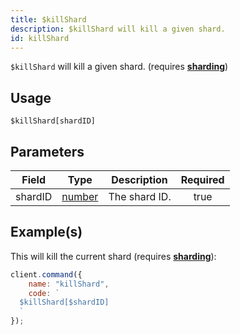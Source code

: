 ```yaml
---
title: $killShard
description: $killShard will kill a given shard.
id: killShard
---
```


`$killShard` will kill a given shard. (requires [**sharding**](https://aoi.js.org/guides/client/sharding))

## Usage

```aoi
$killShard[shardID]
```

## Parameters

| Field   | Type                                                                                              | Description   | Required |
| ------- | ------------------------------------------------------------------------------------------------- | ------------- | :------: |
| shardID | [number](https://developer.mozilla.org/en-US/docs/Web/JavaScript/Reference/Global_Objects/Number) | The shard ID. |   true   |

## Example(s)

This will kill the current shard (requires [**sharding**](https://aoi.js.org/guides/client/sharding)):

```javascript
client.command({
    name: "killShard",
    code: `
  $killShard[$shardID]
  `
});
```
